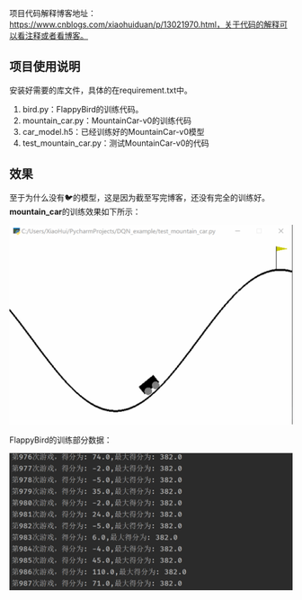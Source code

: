 项目代码解释博客地址：https://www.cnblogs.com/xiaohuiduan/p/13021970.html，关于代码的解释可以看注释或者看博客。



## 项目使用说明

安装好需要的库文件，具体的在requirement.txt中。

1. bird.py：FlappyBird的训练代码。
2. mountain_car.py：MountainCar-v0的训练代码
3. car_model.h5：已经训练好的MountainCar-v0模型 
4. test_mountain_car.py：测试MountainCar-v0的代码



## 效果

至于为什么没有🐦的模型，这是因为截至写完博客，还没有完全的训练好。**mountain_car**的训练效果如下所示：

![](imgs/1439869-20200531221529590-163690453.gif)

FlappyBird的训练部分数据：

![](imgs/image-20200531222622261.png)